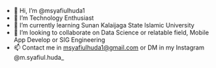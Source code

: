 - 👋 Hi, I’m @msyafiulhuda1
- 👀 I’m Technology Enthusiast
- 🌱 I’m currently learning Sunan Kalaijaga State Islamic University
- 💞️ I’m looking to collaborate on Data Science or relatable field, Mobile App Develop or SIG Engineering
- 📫 Contact me in msyafiulhuda1@gmail.com or DM in my Instagram @m.syafiul.huda_

<!---
msyafiulhuda1/msyafiulhuda1 is a ✨ special ✨ repository because its `README.md` (this file) appears on your GitHub profile.
You can click the Preview link to take a look at your changes.
--->
